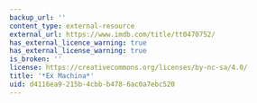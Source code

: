 ```yaml
---
backup_url: ''
content_type: external-resource
external_url: https://www.imdb.com/title/tt0470752/
has_external_licence_warning: true
has_external_license_warning: true
is_broken: ''
license: https://creativecommons.org/licenses/by-nc-sa/4.0/
title: '*Ex Machina*'
uid: d4116ea9-215b-4cbb-b478-6ac0a7ebc520
---
```


